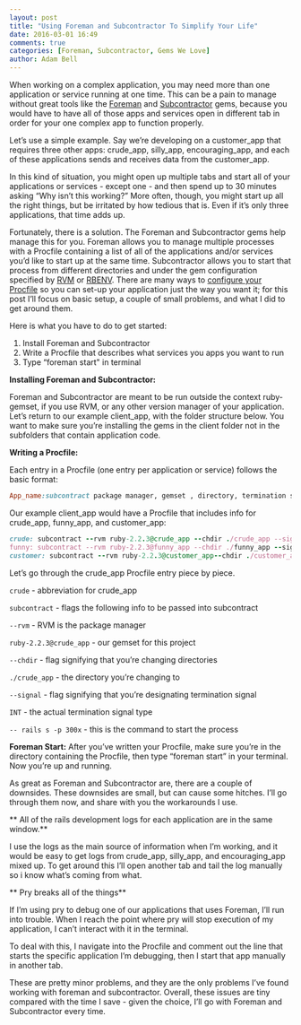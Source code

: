 ```yaml
---
layout: post
title: "Using Foreman and Subcontractor To Simplify Your Life"
date: 2016-03-01 16:49
comments: true
categories: [Foreman, Subcontractor, Gems We Love]
author: Adam Bell
---
```


When working on a complex application, you may need more than one application or service running at one time. This can be a pain to manage without great tools like the [Foreman](https://github.com/ddollar/foreman) and [Subcontractor](https://github.com/pitluga/subcontractor) gems, because you would have to have all of those apps and services open in different tab in order for your one complex app to function properly.
<!-- more -->

Let’s use a simple example. Say we’re developing on a customer_app that requires three other apps: crude_app, silly_app, encouraging_app, and each of these applications sends and receives data from the customer_app.

In this kind of situation, you might open up multiple tabs and start all of your applications or services - except one - and then spend up to 30 minutes asking “Why isn’t this working?” More often, though, you might start up all the right things, but be irritated by how tedious that is. Even if it’s only three applications, that time adds up.

Fortunately, there is a solution. The Foreman and Subcontractor gems help manage this for you. Foreman allows you to manage multiple processes with a Procfile containing a list of all of the applications and/or services you’d like to start up at the same time. Subcontractor allows you to start that process from different directories and under the gem configuration specified by [RVM](https://rvm.io/) or [RBENV](https://github.com/rbenv/rbenv). There are many ways to [configure your Procfile](https://github.com/pitluga/subcontractor) so you can set-up your application just the way you want it; for this post I’ll focus on basic setup,  a couple of small problems, and what I did to get around them.

Here is what you have to do to get started:

1. Install Foreman and Subcontractor
2. Write a Procfile that describes what services you apps you want to run
3. Type “foreman start" in terminal


**Installing Foreman and Subcontractor:**

Foreman and Subcontractor are meant to be run outside the context ruby-gemset, if you use RVM, or any other version manager of your application. Let’s return to our example client_app, with the folder structure below. You want to make sure you’re installing the gems in the client folder not in the subfolders that contain application code.


**Writing a Procfile:**

Each entry in a Procfile (one entry per application or service) follows the basic format:

```ruby
App_name:subcontract package manager, gemset , directory, termination signal, command, port
```

Our example client_app would have a Procfile that includes info for crude_app, funny_app, and customer_app:

```ruby
crude: subcontract --rvm ruby-2.2.3@crude_app --chdir ./crude_app --signal INT -- rails s -p 3001
funny: subcontract --rvm ruby-2.2.3@funny_app --chdir ./funny_app --signal INT -- rails s -p 3001
customer: subcontract --rvm ruby-2.2.3@customer_app--chdir ./customer_app --signal INT -- rails s -p 3001
```

Let’s go through the crude_app Procfile entry piece by piece.

`crude`                    - abbreviation for crude_app

`subcontract`              - flags the following info to be passed into subcontract

`--rvm`                    - RVM is the package manager

`ruby-2.2.3@crude_app`     - our gemset for this project

`--chdir`                  - flag signifying that you’re changing directories

`./crude_app`              - the directory you’re changing to

`--signal`                 - flag signifying that you’re designating termination signal

`INT`                      - the actual termination signal type

`-- rails s -p 300x`       - this is the command to start the process




**Foreman Start:**
After you’ve written your Procfile, make sure you’re in the directory containing the Procfile, then type  “foreman start” in your terminal. Now you’re up and running.


As great as Foreman and Subcontractor are, there are a couple of downsides. These downsides are small, but can cause some hitches. I’ll go through them now, and share with you the workarounds I use.

** All of the rails development logs for each application are in the same window.**

I use the logs as the main source of information when I’m working, and it would be easy to get logs from  crude_app, silly_app, and encouraging_app mixed up. To get around this I’ll open another tab and tail the log manually so i know what’s coming from what.

** Pry breaks all of the things**

If I’m using pry to debug one of our applications that uses Foreman, I’ll run into trouble. When I reach the point where pry will stop execution of my application, I can’t interact with it in the terminal.

To deal with this, I navigate into the Procfile and comment out the line that starts the specific application I’m debugging, then I start that app manually in another tab.


These are pretty minor problems, and they are the only problems I’ve found working with foreman and subcontractor. Overall, these issues are tiny compared with the time I save - given the choice, I’ll go with Foreman and Subcontractor every time.
